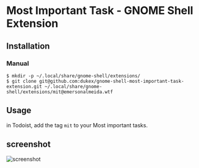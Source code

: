 # Most Important Task - GNOME Shell Extension

## Installation


### Manual

```
$ mkdir -p ~/.local/share/gnome-shell/extensions/
$ git clone git@github.com:dukex/gnome-shell-most-important-task-extension.git ~/.local/share/gnome-shell/extensions/mit@emersonalmeida.wtf
```

## Usage

in Todoist, add the tag `mit` to your Most important tasks.

## screenshot

![screenshot](https://user-images.githubusercontent.com/91538/47768073-29022d80-dcb5-11e8-886b-54284036701c.png)
